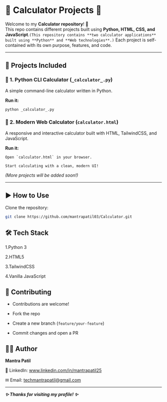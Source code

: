 #  🧮 Calculator Projects 🚀

Welcome to my **Calculator repository**! 🎉  
This repo contains different projects built using **Python, HTML, CSS, and JavaScript**.`(This repository contains **two calculator applications** built using **Python** and **Web technologies**.)` 
Each project is self-contained with its own purpose, features, and code.

---

## 📂 Projects Included

### 🔹 1. Python CLI Calculator (`_calculator_.py`)
A simple command-line calculator written in Python.  

**Run it:**
```bash
python _calculator_.py
```

### 🔹 2. Modern Web Calculator (`calculator.html`)

A responsive and interactive calculator built with HTML, TailwindCSS, and JavaScript.

**Run it:**
```
Open `calculator.html` in your browser.

Start calculating with a clean, modern UI!
```

*(More projects will be added soon!)*

---

## ▶️ How to Use
 Clone the repository:
   ```bash
   git clone https://github.com/mantrapatil03/Calculator.git
   ```

## 🛠️ Tech Stack

1.Python 3

2.HTML5

3.TailwindCSS

4.Vanilla JavaScript

## 🤝 Contributing

- Contributions are welcome!

- Fork the repo

- Create a new branch (`feature/your-feature`)

- Commit changes and open a PR


## 👨‍💻 Author
**Mantra Patil**

💼 LinkedIn: www.linkedin.com/in/mantrapatil25

✉ Email: techmantrapatil@gmail.com

---
***✨ Thanks for visiting my profile! ✨***





